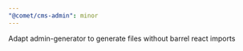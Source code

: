 ```yaml
---
"@comet/cms-admin": minor
---
```


Adapt admin-generator to generate files without barrel react imports
